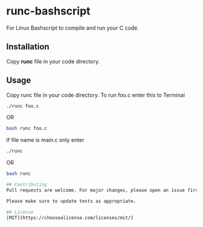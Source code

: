 # runc-bashscript

For Linux
Bashscript to compile and run your C code.

## Installation

Copy **runc** file in your code directory.

## Usage

Copy runc file in your code directory. To run foo.c enter this to Terminal
```bash
./runc foo.c 
```
OR
```bash
bash runc foo.c
```
If file name is main.c only enter

```bash
./runc
```
OR
```bash
bash runc

## Contributing
Pull requests are welcome. For major changes, please open an issue first to discuss what you would like to change.

Please make sure to update tests as appropriate.

## License
[MIT](https://choosealicense.com/licenses/mit/)
